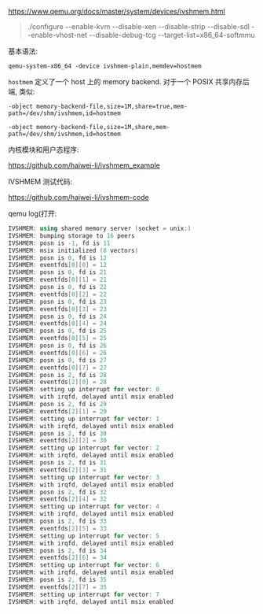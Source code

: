 
https://www.qemu.org/docs/master/system/devices/ivshmem.html



> ./configure --enable-kvm --disable-xen --disable-strip --disable-sdl --enable-vhost-net --disable-debug-tcg --target-list=x86_64-softmmu

基本语法:

```
qemu-system-x86_64 -device ivshmem-plain,memdev=hostmem
```

`hostmem` 定义了一个 host 上的 memory backend. 对于一个 POSIX 共享内存后端, 类似:

```
-object memory-backend-file,size=1M,share=true,mem-path=/dev/shm/ivshmem,id=hostmem

-object memory-backend-file,size=1M,share,mem-path=/dev/shm/ivshmem,id=hostmem
```

内核模块和用户态程序:

https://github.com/haiwei-li/ivshmem_example

IVSHMEM 测试代码:

https://github.com/haiwei-li/ivshmem-code



qemu log(打开:

```cpp
IVSHMEM: using shared memory server (socket = unix:)
IVSHMEM: bumping storage to 16 peers
IVSHMEM: posn is -1, fd is 11
IVSHMEM: msix initialized (8 vectors)
IVSHMEM: posn is 0, fd is 12
IVSHMEM: eventfds[0][0] = 12
IVSHMEM: posn is 0, fd is 21
IVSHMEM: eventfds[0][1] = 21
IVSHMEM: posn is 0, fd is 22
IVSHMEM: eventfds[0][2] = 22
IVSHMEM: posn is 0, fd is 23
IVSHMEM: eventfds[0][3] = 23
IVSHMEM: posn is 0, fd is 24
IVSHMEM: eventfds[0][4] = 24
IVSHMEM: posn is 0, fd is 25
IVSHMEM: eventfds[0][5] = 25
IVSHMEM: posn is 0, fd is 26
IVSHMEM: eventfds[0][6] = 26
IVSHMEM: posn is 0, fd is 27
IVSHMEM: eventfds[0][7] = 27
IVSHMEM: posn is 2, fd is 28
IVSHMEM: eventfds[2][0] = 28
IVSHMEM: setting up interrupt for vector: 0
IVSHMEM: with irqfd, delayed until msix enabled
IVSHMEM: posn is 2, fd is 29
IVSHMEM: eventfds[2][1] = 29
IVSHMEM: setting up interrupt for vector: 1
IVSHMEM: with irqfd, delayed until msix enabled
IVSHMEM: posn is 2, fd is 30
IVSHMEM: eventfds[2][2] = 30
IVSHMEM: setting up interrupt for vector: 2
IVSHMEM: with irqfd, delayed until msix enabled
IVSHMEM: posn is 2, fd is 31
IVSHMEM: eventfds[2][3] = 31
IVSHMEM: setting up interrupt for vector: 3
IVSHMEM: with irqfd, delayed until msix enabled
IVSHMEM: posn is 2, fd is 32
IVSHMEM: eventfds[2][4] = 32
IVSHMEM: setting up interrupt for vector: 4
IVSHMEM: with irqfd, delayed until msix enabled
IVSHMEM: posn is 2, fd is 33
IVSHMEM: eventfds[2][5] = 33
IVSHMEM: setting up interrupt for vector: 5
IVSHMEM: with irqfd, delayed until msix enabled
IVSHMEM: posn is 2, fd is 34
IVSHMEM: eventfds[2][6] = 34
IVSHMEM: setting up interrupt for vector: 6
IVSHMEM: with irqfd, delayed until msix enabled
IVSHMEM: posn is 2, fd is 35
IVSHMEM: eventfds[2][7] = 35
IVSHMEM: setting up interrupt for vector: 7
IVSHMEM: with irqfd, delayed until msix enabled
```